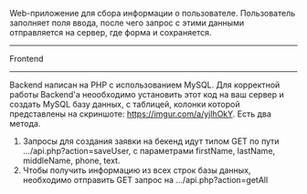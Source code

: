 Web-приложение для сбора информации о пользователе.
Пользователь заполняет поля ввода, после чего запрос с этими данными отправляется на сервер, где форма и сохраняется.

-------------------------------------------------------------------------
Frontend

-------------------------------------------------------------------------
Backend написан на PHP с использованием MySQL.
Для корректной работы Backend'а неообходимо установить этот код на ваш сервер и создать MySQL базу данных, с таблицей, колонки которой представлены на скриншоте: https://imgur.com/a/yjlhOkY.
Есть два метода. 

1) Запросы для создания заявки на бекенд идут типом GET по пути .../api.php?action=saveUser, с параметрами firstName, lastName, middleName, phone, text.
2) Чтобы получить информацию из всех строк базы данных, необходимо отправить GET запрос на .../api.php?action=getAll
